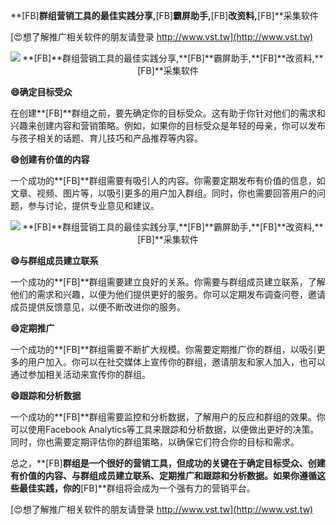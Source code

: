 **[FB]**群组营销工具的最佳实践分享,**[FB]**霸屏助手,**[FB]**改资料,**[FB]**采集软件

[😍想了解推广相关软件的朋友请登录 http://www.vst.tw](http://www.vst.tw)

 <center><img src="https://vst.tw/MP4/tuiguang/png/4.png" alt="**[FB]**群组营销工具的最佳实践分享,**[FB]**霸屏助手,**[FB]**改资料,**[FB]**采集软件"></center>

**😄确定目标受众**

在创建**[FB]**群组之前，要先确定你的目标受众。这有助于你针对他们的需求和兴趣来创建内容和营销策略。例如，如果你的目标受众是年轻的母亲，你可以发布与孩子相关的话题、育儿技巧和产品推荐等内容。

**😄创建有价值的内容**

一个成功的**[FB]**群组需要有吸引人的内容。你需要定期发布有价值的信息，如文章、视频、图片等，以吸引更多的用户加入群组。同时，你也需要回答用户的问题，参与讨论，提供专业意见和建议。

 <center><img src="https://vst.tw/MP4/tuiguang/png/5.png" alt="**[FB]**群组营销工具的最佳实践分享,**[FB]**霸屏助手,**[FB]**改资料,**[FB]**采集软件"></center>

**😄与群组成员建立联系**

一个成功的**[FB]**群组需要建立良好的关系。你需要与群组成员建立联系，了解他们的需求和兴趣，以便为他们提供更好的服务。你可以定期发布调查问卷，邀请成员提供反馈意见，以便不断改进你的服务。

**😄定期推广**

一个成功的**[FB]**群组需要不断扩大规模。你需要定期推广你的群组，以吸引更多的用户加入。你可以在社交媒体上宣传你的群组，邀请朋友和家人加入，也可以通过参加相关活动来宣传你的群组。

**😄跟踪和分析数据**

一个成功的**[FB]**群组需要监控和分析数据，了解用户的反应和群组的效果。你可以使用Facebook Analytics等工具来跟踪和分析数据，以便做出更好的决策。同时，你也需要定期评估你的群组策略，以确保它们符合你的目标和需求。

总之，**[FB]**群组是一个很好的营销工具，但成功的关键在于确定目标受众、创建有价值的内容、与群组成员建立联系、定期推广和跟踪和分析数据。如果你遵循这些最佳实践，你的**[FB]**群组将会成为一个强有力的营销平台。

[😍想了解推广相关软件的朋友请登录 http://www.vst.tw](http://www.vst.tw)



